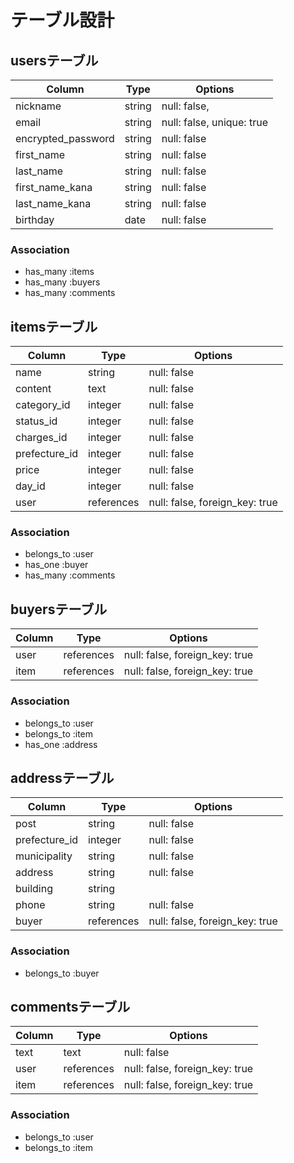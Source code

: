 # テーブル設計

## usersテーブル

| Column              | Type                 | Options                       |
| ------------------- | -------------------- | ----------------------------- |
| nickname            | string               | null: false,                  |
| email               | string               | null: false, unique: true     |
| encrypted_password  | string               | null: false                   |
| first_name          | string               | null: false                   |
| last_name           | string               | null: false                   |
| first_name_kana     | string               | null: false                   |
| last_name_kana      | string               | null: false                   |
| birthday            | date                 | null: false                   |


### Association
- has_many :items
- has_many :buyers
- has_many :comments


## itemsテーブル

| Column              | Type              | Options                              |
| ------------------- | ----------------- | ------------------------------------ |
| name                | string            | null: false                          |
| content             | text              | null: false                          |
| category_id         | integer           | null: false                          |
| status_id           | integer           | null: false                          |
| charges_id          | integer           | null: false                          |
| prefecture_id       | integer           | null: false                          |
| price               | integer           | null: false                          |
| day_id              | integer           | null: false                          |
| user                | references        | null: false, foreign_key: true       |


### Association
- belongs_to :user
- has_one :buyer
- has_many :comments


## buyersテーブル

| Column          | Type         | Options                         |
| --------------- | ------------ | ------------------------------- |
| user            | references   | null: false, foreign_key: true  |
| item            | references   | null: false, foreign_key: true  |

### Association
- belongs_to :user
- belongs_to :item
- has_one :address


## addressテーブル

| Column          | Type         | Options                         |
| --------------- | ------------ | ------------------------------- |
| post            | string       | null: false                     |
| prefecture_id   | integer      | null: false                     |
| municipality    | string       | null: false                     |
| address         | string       | null: false                     |
| building        | string       |                                 |
| phone           | string       | null: false                     |
| buyer           | references   | null: false, foreign_key: true  |

### Association
- belongs_to :buyer


## commentsテーブル

| Column       | Type          | Options                          | 
| ------------ | ------------- | -------------------------------- |
| text         | text          | null: false                      | 
| user         | references    | null: false, foreign_key: true   |
| item         | references    | null: false, foreign_key: true   |


### Association
- belongs_to :user
- belongs_to :item
